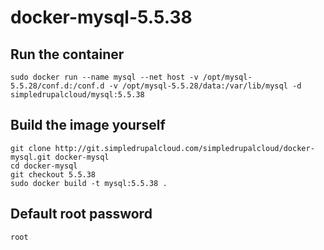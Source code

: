 docker-mysql-5.5.38
===================

Run the container
-----------------

    sudo docker run --name mysql --net host -v /opt/mysql-5.5.28/conf.d:/conf.d -v /opt/mysql-5.5.28/data:/var/lib/mysql -d simpledrupalcloud/mysql:5.5.38

Build the image yourself
------------------------

    git clone http://git.simpledrupalcloud.com/simpledrupalcloud/docker-mysql.git docker-mysql
    cd docker-mysql
    git checkout 5.5.38
    sudo docker build -t mysql:5.5.38 .

Default root password
---------------------

    root